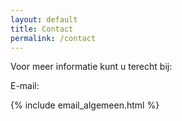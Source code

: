 ```yaml
---
layout: default
title: Contact
permalink: /contact
---
```

Voor meer informatie kunt u terecht bij:

E-mail: <span id="mail-algemeen"></span>

{% include email_algemeen.html %}
